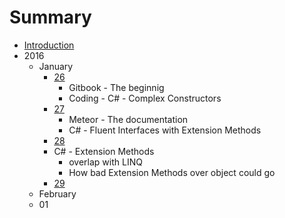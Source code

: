 # Summary

* [Introduction](README.md)
* 2016
   * January
       * [26](2016/January/26.md)
           * Gitbook - The beginnig
           * Coding - C# - Complex Constructors
       * [27](2016/January/27.md)
           * Meteor - The documentation
           * C# - Fluent Interfaces with Extension Methods
       * [28](2016/January/28.md)
        * C# - Extension Methods
            *  overlap with LINQ
            *  How bad Extension Methods over object could go
       * [29](2016/January/29.md)
   * February
    * 01    

